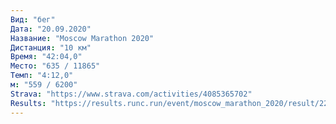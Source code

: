 ```yaml
---
Вид: "бег"
Дата: "20.09.2020"
Название: "Moscow Marathon 2020"
Дистанция: "10 км"
Время: "42:04,0"
Место: "635 / 11865"
Темп: "4:12,0"
м: "559 / 6200"
Strava: "https://www.strava.com/activities/4085365702"
Results: "https://results.runc.run/event/moscow_marathon_2020/result/22691/"
---
```


